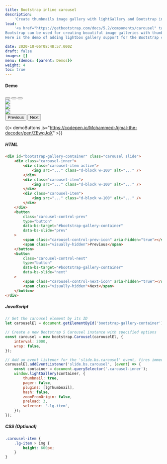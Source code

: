 ```yaml
---
title: Bootstrap inline carousel
description:
    'Create thumbnails image gallery with lightGallery and Bootstrap inline gallery'
lead:
    '<a href="https://getbootstrap.com/docs/5.2/components/carousel" target="_blank">Bootstrap 5</a>, the world’s most popular framework for building responsive, mobile-first sites, with jsDelivr and a template starter page...
Bootstrap can be used for creating beautiful image galleries with thumbnails.
Here is the demo of adding lightbox gallery support for the Bootstrap carousel.'

date: 2020-10-06T08:48:57.000Z
draft: false
images: []
menu: {demos: {parent: Demos}}
weight: 4
toc: true
---
```


#### Demo

<div id="bootstrap-gallery-container" class="carousel slide"  data-bs-ride="carousel">
  <div class="carousel-indicators">
    <button type="button" data-bs-target="#bootstrap-gallery-container" data-bs-slide-to="0" class="active" aria-current="true" aria-label="Slide 1"></button>
    <button type="button" data-bs-target="#bootstrap-gallery-container" data-bs-slide-to="1" aria-label="Slide 2"></button>
    <button type="button" data-bs-target="#bootstrap-gallery-container" data-bs-slide-to="2" aria-label="Slide 3"></button>
  </div>
  <div class="carousel-inner">
    <div class="carousel-item active">
        <a
        data-lg-size="1600-1144"
        class="lg-item"
        data-src="https://images.unsplash.com/photo-1476842384041-a57a4f124e2e?ixlib=rb-1.2.1&ixid=MXwxMjA3fDB8MHxwaG90by1wYWdlfHx8fGVufDB8fHw%3D&auto=format&fit=crop&w=1600&q=80"
    >
        <img
            class="img-responsive"
            src="https://images.unsplash.com/photo-1476842384041-a57a4f124e2e?ixlib=rb-1.2.1&ixid=MXwxMjA3fDB8MHxwaG90by1wYWdlfHx8fGVufDB8fHw%3D&auto=format&fit=crop&w=1200&q=80"
        />
    </a>
    </div>
    <div class="carousel-item">
         <a
        data-lg-size="1600-1067"
        class="lg-item"
        data-src="https://images.unsplash.com/photo-1505820013142-f86a3439c5b2?ixlib=rb-1.2.1&ixid=MXwxMjA3fDB8MHxwaG90by1wYWdlfHx8fGVufDB8fHw%3D&auto=format&fit=crop&w=1600&q=80"
    >
        <img
            class="img-responsive"
            src="https://images.unsplash.com/photo-1505820013142-f86a3439c5b2?ixlib=rb-1.2.1&ixid=MXwxMjA3fDB8MHxwaG90by1wYWdlfHx8fGVufDB8fHw%3D&auto=format&fit=crop&w=1200&q=80"
        />
    </a>
    </div>
    <div class="carousel-item">
         <a
        data-lg-size="1600-1067"
        class="lg-item"
        data-src="https://images.unsplash.com/photo-1510414842594-a61c69b5ae57?ixlib=rb-1.2.1&ixid=MXwxMjA3fDB8MHxwaG90by1wYWdlfHx8fGVufDB8fHw%3D&auto=format&fit=crop&w=1600&q=80"
    >
        <img
            class="img-responsive"
            src="https://images.unsplash.com/photo-1510414842594-a61c69b5ae57?ixlib=rb-1.2.1&ixid=MXwxMjA3fDB8MHxwaG90by1wYWdlfHx8fGVufDB8fHw%3D&auto=format&fit=crop&w=1200&q=80"
        />
     </a>
    </div>
  </div>
  <button class="carousel-control-prev" type="button" data-bs-target="#bootstrap-gallery-container" data-bs-slide="prev">
    <span class="carousel-control-prev-icon" aria-hidden="true"></span>
    <span class="visually-hidden">Previous</span>
  </button>
  <button class="carousel-control-next" type="button" data-bs-target="#bootstrap-gallery-container" data-bs-slide="next">
    <span class="carousel-control-next-icon" aria-hidden="true"></span>
    <span class="visually-hidden">Next</span>
  </button>
</div>

{{< demoButtons js="https://codepen.io/Mohammed-Ajmal-the-decoder/pen/ZEwqJqX" >}}

##### HTML

```html
<div id="bootstrap-gallery-container" class="carousel slide">
    <div class="carousel-inner">
        <div class="carousel-item active">
            <img src="..." class="d-block w-100" alt="..." />
        </div>
        <div class="carousel-item">
            <img src="..." class="d-block w-100" alt="..." />
        </div>
        <div class="carousel-item">
            <img src="..." class="d-block w-100" alt="..." />
        </div>
    </div>
    <button
        class="carousel-control-prev"
        type="button"
        data-bs-target="#bootstrap-gallery-container"
        data-bs-slide="prev"
    >
        <span class="carousel-control-prev-icon" aria-hidden="true"></span>
        <span class="visually-hidden">Previous</span>
    </button>
    <button
        class="carousel-control-next"
        type="button"
        data-bs-target="#bootstrap-gallery-container"
        data-bs-slide="next"
    >
        <span class="carousel-control-next-icon" aria-hidden="true"></span>
        <span class="visually-hidden">Next</span>
    </button>
</div>
```

##### JavaScript

```js
// Get the carousel element by its ID
let carouselEl = document.getElementById('bootstrap-gallery-container');

// Create a new Bootstrap 5 Carousel instance with specified options
const carousel = new bootstrap.Carousel(carouselEl, {
    interval: 2000,
    wrap: false,
});

// Add an event listener for the 'slide.bs.carousel' event, fires immediately when the slide instance method is invoked.
carouselEl.addEventListener('slide.bs.carousel', (event) => {
    const container = document.querySelector('.carousel-inner');
    window.lightGallery(container, {
        thumbnail: true,
        pager: false,
        plugins: [lgThumbnail],
        hash: false,
        zoomFromOrigin: false,
        preload: 3,
        selector: '.lg-item',
    });
});
```

##### CSS (Optional)

```css
.carousel-item {
    .lg-item > img {
        height: 600px;
    }
}
```
